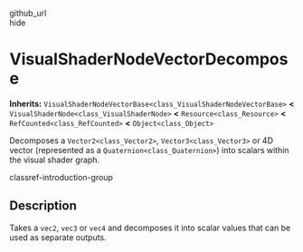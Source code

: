 github\_url  
hide

# VisualShaderNodeVectorDecompose

**Inherits:**
`VisualShaderNodeVectorBase<class_VisualShaderNodeVectorBase>` **&lt;**
`VisualShaderNode<class_VisualShaderNode>` **&lt;**
`Resource<class_Resource>` **&lt;** `RefCounted<class_RefCounted>`
**&lt;** `Object<class_Object>`

Decomposes a `Vector2<class_Vector2>`, `Vector3<class_Vector3>` or 4D
vector (represented as a `Quaternion<class_Quaternion>`) into scalars
within the visual shader graph.

classref-introduction-group

## Description

Takes a `vec2`, `vec3` or `vec4` and decomposes it into scalar values
that can be used as separate outputs.
